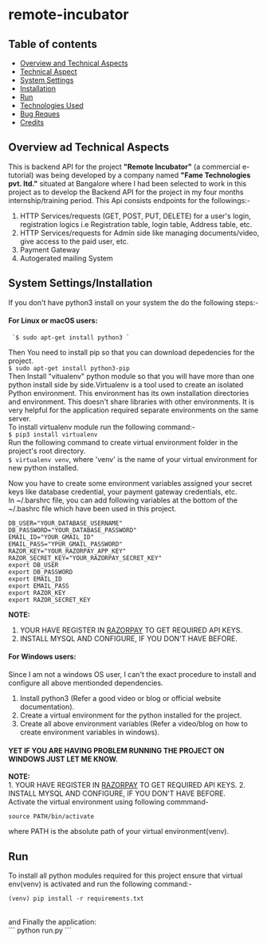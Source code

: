 # remote-incubator

## Table of contents
* [Overview and Technical Aspects](#overview-and-technical-aspects)
* [Technical Aspect](#technical-aspect)
* [System Settings](#system-settings)
* [Installation](#installation)
* [Run](#run)
* [Technologies Used](#technologies-used)
* [Bug Reques](#bug-request)
* [Credits](#credits)

## Overview ad Technical Aspects
This is backend API for the project <b>"Remote Incubator"</b> (a commercial e-tutorial) was being developed by a company named <b>"Fame Technologies pvt. ltd."</b> situated at Bangalore where I had been selected to work in this project as to develop the Backend API for the project in my four months internship/training period.
This Api consists endpoints for the followings:- 
  1. HTTP Services/requests (GET, POST, PUT, DELETE) for a user's login, registration logics i.e Registration table, login table, Address table, etc.
  2. HTTP Services/requests for Admin side like managing documents/video, give access to the paid user, etc.
  3. Payment Gateway
  4. Autogerated mailing System
  
## System Settings/Installation
  If you don't have python3 install on your system the do the following steps:- </br>
  #### For Linux  or macOS users:
     `$ sudo apt-get install python3 `
    
  Then You need to install pip so that you can download depedencies for the project. </br>
     ```
      $ sudo apt-get install python3-pip 
     ```
     </br>
      Then Install "vitualenv" python module so that you will have more than one python install side by side.Virtualenv is a tool used to create an isolated Python 
      environment. This environment has its own installation directories and environment. This doesn't share libraries with other environments.
      It is very helpful for the application required separate environments on the same server. </br>
      To install virtualenv module run the following command:- </br>
      ```
      $ pip3 install virtualenv
      ```
      </br>
      Run the following command to create virtual environment folder in the project's root directory. </br>
      `$ virtualenv venv`, where 'venv' is the name of your virtual environment for new python installed. </br>
      
Now you have to create some environment variables assigned your secret keys like database credential, your payment gateway credentials, etc. </br>
In ~/.barshrc file, you can add following variables at the bottom of the ~/.bashrc file which have been used in this project.
```
DB_USER="YOUR_DATABASE_USERNAME"
DB_PASSWORD="YOUR_DATABASE_PASSWORD"
EMAIL_ID="YOUR_GMAIL_ID"
EMAIL_PASS="YPUR_GMAIL_PASSWORD"
RAZOR_KEY="YOUR_RAZORPAY_APP_KEY"
RAZOR_SECRET_KEY="YOUR_RAZORPAY_SECRET_KEY"
export DB_USER
export DB_PASSWORD
export EMAIL_ID
export EMAIL_PASS
export RAZOR_KEY
export RAZOR_SECRET_KEY
```
<b>NOTE: </b> </br>
1. YOUR HAVE REGISTER IN [RAZORPAY](https://www.razorpay.com/) TO GET REQUIRED API KEYS.
2. INSTALL MYSQL AND CONFIGURE, IF YOU DON'T HAVE BEFORE.
     
  #### For Windows users:
  Since I am not a windows OS user, I can't the exact procedure to install and configure all above mentionded dependencies.
  1. Install python3 (Refer a good video or blog or official website documentation).
  2. Create a virtual environment for the python installed for the project.
  3. Create all above environment variables (Refer a video/blog on how to create environment variables in windows).
  #### YET IF YOU ARE HAVING PROBLEM RUNNING THE PROJECT ON WINDOWS JUST LET ME KNOW.
  <b>NOTE: </b> </br>
     1. YOUR HAVE REGISTER IN [RAZORPAY](https://www.razorpay.com/) TO GET REQUIRED API KEYS.
     2. INSTALL MYSQL AND CONFIGURE, IF YOU DON'T HAVE BEFORE.
     </br>
 Activate the virtual environment using following commmand- </br>
```
source PATH/bin/activate
```
where PATH is the absolute path of your virtual environment(venv).

## Run 
To install all python modules required for this project ensure that virtual env(venv) is activated and run the following command:- </br>
```
(venv) pip install -r requirements.txt
```
</br>
and Finally the application: </br>
      ```
      python run.py
    ```
